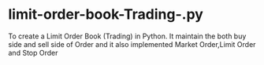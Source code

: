 # limit-order-book-Trading-.py
To create a Limit Order Book (Trading) in Python. It maintain the both buy side and sell side of Order and it also implemented Market Order,Limit Order and Stop Order
